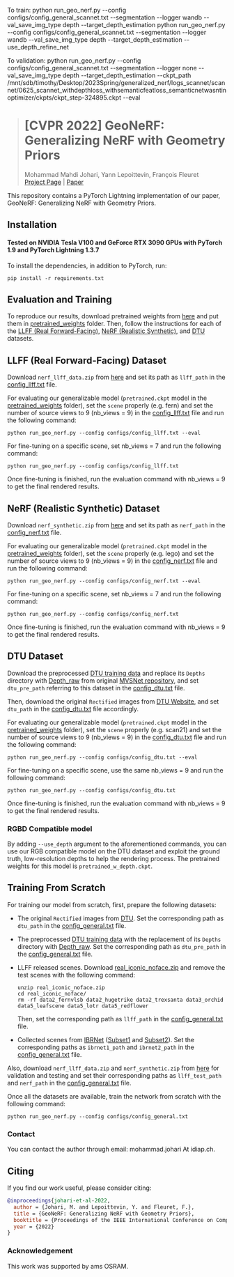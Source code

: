 To train:
python run_geo_nerf.py --config configs/config_general_scannet.txt --segmentation --logger wandb --val_save_img_type depth --target_depth_estimation
python run_geo_nerf.py --config configs/config_general_scannet.txt --segmentation --logger wandb --val_save_img_type depth --target_depth_estimation --use_depth_refine_net

To validation:
python run_geo_nerf.py --config configs/config_general_scannet.txt --segmentation --logger none --val_save_img_type depth --target_depth_estimation --ckpt_path /mnt/sdb/timothy/Desktop/2023Spring/generalized_nerf/logs_scannet/scannet/0625_scannet_withdepthloss_withsemanticfeatloss_semanticnetwasntinoptimizer/ckpts/ckpt_step-324895.ckpt --eval





> # [CVPR 2022] GeoNeRF: Generalizing NeRF with Geometry Priors <br>
> Mohammad Mahdi Johari, Yann Lepoittevin, François Fleuret <br>
> [Project Page](https://www.idiap.ch/paper/geonerf/) | [Paper](https://arxiv.org/abs/2111.13539)

This repository contains a PyTorch Lightning implementation of our paper, GeoNeRF: Generalizing NeRF with Geometry Priors.

## Installation

#### Tested on NVIDIA Tesla V100 and GeForce RTX 3090 GPUs with PyTorch 1.9 and PyTorch Lightning 1.3.7

To install the dependencies, in addition to PyTorch, run:

```
pip install -r requirements.txt
```

## Evaluation and Training
To reproduce our results, download pretrained weights from [here](https://drive.google.com/drive/folders/1ZtAc7VYvltcdodT_BrUrQ_4IAhz_L-Rf?usp=sharing) and put them in [pretrained_weights](./pretrained_weights) folder. Then, follow the instructions for each of the [LLFF (Real Forward-Facing)](#llff-real-forward-facing-dataset), [NeRF (Realistic Synthetic)](#nerf-realistic-synthetic-dataset), and [DTU](#dtu-dataset) datasets.

## LLFF (Real Forward-Facing) Dataset
Download `nerf_llff_data.zip` from [here](https://drive.google.com/drive/folders/128yBriW1IG_3NJ5Rp7APSTZsJqdJdfc1) and set its path as `llff_path` in the [config_llff.txt](./configs/config_llff.txt) file.

For evaluating our generalizable model (`pretrained.ckpt` model in the [pretrained_weights](./pretrained_weights) folder), set the `scene` properly (e.g. fern) and set the number of source views to 9 (nb_views = 9) in the [config_llff.txt](./configs/config_llff.txt) file and run the following command:

```
python run_geo_nerf.py --config configs/config_llff.txt --eval
```

For fine-tuning on a specific scene, set nb_views = 7 and run the following command:

```
python run_geo_nerf.py --config configs/config_llff.txt
```

Once fine-tuning is finished, run the evaluation command with nb_views = 9 to get the final rendered results.

## NeRF (Realistic Synthetic) Dataset
Download `nerf_synthetic.zip` from [here](https://drive.google.com/drive/folders/128yBriW1IG_3NJ5Rp7APSTZsJqdJdfc1) and set its path as `nerf_path` in the [config_nerf.txt](configs/config_nerf.txt) file.

For evaluating our generalizable model (`pretrained.ckpt` model in the [pretrained_weights](./pretrained_weights) folder), set the `scene` properly (e.g. lego) and set the number of source views to 9 (nb_views = 9) in the [config_nerf.txt](configs/config_nerf.txt) file and run the following command:

```
python run_geo_nerf.py --config configs/config_nerf.txt --eval
```

For fine-tuning on a specific scene, set nb_views = 7 and run the following command:

```
python run_geo_nerf.py --config configs/config_nerf.txt
```

Once fine-tuning is finished, run the evaluation command with nb_views = 9 to get the final rendered results.

## DTU Dataset
 Download the preprocessed [DTU training data](https://drive.google.com/file/d/1eDjh-_bxKKnEuz5h-HXS7EDJn59clx6V/view) 
and replace its `Depths` directory with [Depth_raw](https://virutalbuy-public.oss-cn-hangzhou.aliyuncs.com/share/cascade-stereo/CasMVSNet/dtu_data/dtu_train_hr/Depths_raw.zip) from original [MVSNet repository](https://github.com/YoYo000/MVSNet), and set `dtu_pre_path` referring to this dataset in the [config_dtu.txt](configs/config_dtu.txt) file.

Then, download the original `Rectified` images from [DTU Website](https://roboimagedata.compute.dtu.dk/?page_id=36), and set `dtu_path` in the [config_dtu.txt](configs/config_dtu.txt) file accordingly.

For evaluating our generalizable model (`pretrained.ckpt` model in the [pretrained_weights](./pretrained_weights) folder), set the `scene` properly (e.g. scan21) and set the number of source views to 9 (nb_views = 9) in the [config_dtu.txt](./configs/config_dtu.txt) file and run the following command:

```
python run_geo_nerf.py --config configs/config_dtu.txt --eval
```

For fine-tuning on a specific scene, use the same nb_views = 9 and run the following command:

```
python run_geo_nerf.py --config configs/config_dtu.txt
```

Once fine-tuning is finished, run the evaluation command with nb_views = 9 to get the final rendered results.

### RGBD Compatible model
By adding `--use_depth` argument to the aforementioned commands, you can use our RGB compatible model on the DTU dataset and exploit the ground truth, low-resolution depths to help the rendering process. The pretrained weights for this model is `pretrained_w_depth.ckpt`.

## Training From Scratch
For training our model from scratch, first, prepare the following datasets:

* The original `Rectified` images from [DTU](https://roboimagedata.compute.dtu.dk/?page_id=36). Set the corresponding path as  `dtu_path` in the [config_general.txt](configs/config_general.txt) file.

* The preprocessed [DTU training data](https://drive.google.com/file/d/1eDjh-_bxKKnEuz5h-HXS7EDJn59clx6V/view) 
with the replacement of its `Depths` directory with [Depth_raw](https://virutalbuy-public.oss-cn-hangzhou.aliyuncs.com/share/cascade-stereo/CasMVSNet/dtu_data/dtu_train_hr/Depths_raw.zip). Set the corresponding path as  `dtu_pre_path` in the [config_general.txt](configs/config_general.txt) file.

 * LLFF released scenes. Download [real_iconic_noface.zip](https://drive.google.com/drive/folders/1M-_Fdn4ajDa0CS8-iqejv0fQQeuonpKF) and remove the test scenes with the following command:
    ```
    unzip real_iconic_noface.zip
    cd real_iconic_noface/
    rm -rf data2_fernvlsb data2_hugetrike data2_trexsanta data3_orchid data5_leafscene data5_lotr data5_redflower
    ```
    Then, set the corresponding path as  `llff_path` in the [config_general.txt](configs/config_general.txt) file.

* Collected scenes from [IBRNet](https://github.com/googleinterns/IBRNet) ([Subset1](https://drive.google.com/file/d/1rkzl3ecL3H0Xxf5WTyc2Swv30RIyr1R_/view?usp=sharing) and [Subset2](https://drive.google.com/file/d/1Uxw0neyiIn3Ve8mpRsO6A06KfbqNrWuq/view?usp=sharing)). Set the corresponding paths as  `ibrnet1_path` and `ibrnet2_path` in the [config_general.txt](configs/config_general.txt) file.

Also, download `nerf_llff_data.zip` and `nerf_synthetic.zip` from [here](https://drive.google.com/drive/folders/128yBriW1IG_3NJ5Rp7APSTZsJqdJdfc1) for validation and testing and set their corresponding paths as  `llff_test_path` and `nerf_path` in the [config_general.txt](configs/config_general.txt) file.

Once all the datasets are available, train the network from scratch with the following command:
```
python run_geo_nerf.py --config configs/config_general.txt
```
### Contact
You can contact the author through email: mohammad.johari At idiap.ch.

## Citing
If you find our work useful, please consider citing:
```BibTeX
@inproceedings{johari-et-al-2022,
  author = {Johari, M. and Lepoittevin, Y. and Fleuret, F.},
  title = {GeoNeRF: Generalizing NeRF with Geometry Priors},
  booktitle = {Proceedings of the IEEE International Conference on Computer Vision and Pattern Recognition (CVPR)},
  year = {2022}
}
```

### Acknowledgement
This work was supported by ams OSRAM.